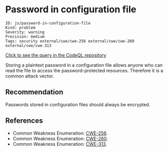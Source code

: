 # Password in configuration file

```
ID: js/password-in-configuration-file
Kind: problem
Severity: warning
Precision: medium
Tags: security external/cwe/cwe-256 external/cwe/cwe-260 external/cwe/cwe-313

```
[Click to see the query in the CodeQL repository](https://github.com/github/codeql/tree/main/javascript/ql/src/Security/CWE-313/PasswordInConfigurationFile.ql)

Storing a plaintext password in a configuration file allows anyone who can read the file to access the password-protected resources. Therefore it is a common attack vector.


## Recommendation
Passwords stored in configuration files should always be encrypted.


## References
* Common Weakness Enumeration: [CWE-256](https://cwe.mitre.org/data/definitions/256.html).
* Common Weakness Enumeration: [CWE-260](https://cwe.mitre.org/data/definitions/260.html).
* Common Weakness Enumeration: [CWE-313](https://cwe.mitre.org/data/definitions/313.html).